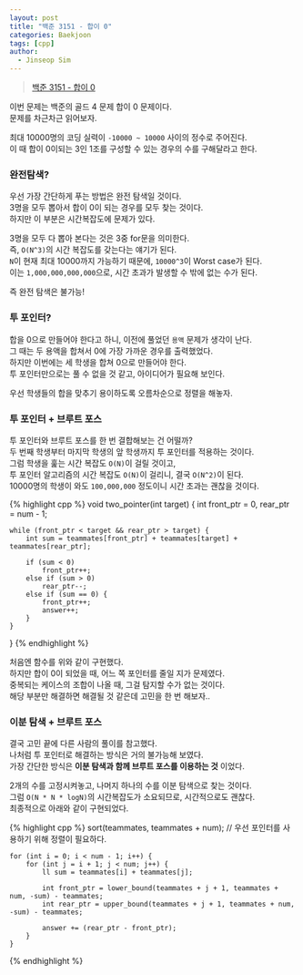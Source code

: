 ```yaml
---
layout: post
title: "백준 3151 - 합이 0"
categories: Baekjoon
tags: [cpp]
author:
  - Jinseop Sim
---
```

> [백준 3151 - 합이 0](https://www.acmicpc.net/problem/3151)

이번 문제는 백준의 골드 4 문제 합이 0 문제이다.  
문제를 차근차근 읽어보자.  

최대 10000명의 코딩 실력이 ```-10000 ~ 10000``` 사이의 정수로 주어진다.  
이 때 합이 0이되는 3인 1조를 구성할 수 있는 경우의 수를 구해달라고 한다.  

### 완전탐색?
우선 가장 간단하게 푸는 방법은 완전 탐색일 것이다.  
3명을 모두 뽑아서 합이 0이 되는 경우를 모두 찾는 것이다.  
하지만 이 부분은 시간복잡도에 문제가 있다.  

3명을 모두 다 뽑아 본다는 것은 3중 for문을 의미한다.  
즉, ```O(N^3)```의 시간 복잡도를 갖는다는 얘기가 된다.  
```N```이 현재 최대 10000까지 가능하기 때문에, ```10000^3```이 Worst case가 된다.  
이는 ```1,000,000,000,000```으로, 시간 초과가 발생할 수 밖에 없는 수가 된다.  

즉 완전 탐색은 불가능!  

### 투 포인터?
합을 0으로 만들어야 한다고 하니, 이전에 풀었던 ```용액``` 문제가 생각이 난다.  
그 때는 두 용액을 합쳐서 0에 가장 가까운 경우를 출력했었다.  
하지만 이번에는 세 학생을 합쳐 0으로 만들어야 한다.  
투 포인터만으로는 풀 수 없을 것 같고, 아이디어가 필요해 보인다.  

우선 학생들의 합을 맞추기 용이하도록 오름차순으로 정렬을 해놓자.  

### 투 포인터 + 브루트 포스
투 포인터와 브루트 포스를 한 번 결합해보는 건 어떨까?  
두 번째 학생부터 마지막 학생의 앞 학생까지 투 포인터를 적용하는 것이다.  
그럼 학생을 훑는 시간 복잡도 ```O(N)```이 걸릴 것이고,  
투 포인터 알고리즘의 시간 복잡도 ```O(N)```이 걸리니, 결국 ```O(N^2)```이 된다.  
10000명의 학생이 와도 ```100,000,000``` 정도이니 시간 초과는 괜찮을 것이다.  

{% highlight cpp %}
void two_pointer(int target) {
	int front_ptr = 0, rear_ptr = num - 1;

	while (front_ptr < target && rear_ptr > target) {
		int sum = teammates[front_ptr] + teammates[target] + teammates[rear_ptr];
  
		if (sum < 0)
			front_ptr++;
		else if (sum > 0)
			rear_ptr--;
		else if (sum == 0) {
			front_ptr++;
			answer++;
		}
	}
}
{% endhighlight %}

처음엔 함수를 위와 같이 구현했다.  
하지만 합이 0이 되었을 때, 어느 쪽 포인터를 줄일 지가 문제였다.  
중복되는 케이스의 조합이 나올 때, 그걸 탐지할 수가 없는 것이다.  
해당 부분만 해결하면 해결될 것 같은데 고민을 한 번 해보자..  

### 이분 탐색 + 브루트 포스
결국 고민 끝에 다른 사람의 풀이를 참고했다.  
나처럼 투 포인터로 해결하는 방식은 거의 불가능해 보였다.  
가장 간단한 방식은 __이분 탐색과 함께 브루트 포스를 이용하는 것__ 이었다.  

2개의 수를 고정시켜놓고, 나머지 하나의 수를 이분 탐색으로 찾는 것이다.  
그럼 ```O(N * N * logN)```의 시간복잡도가 소요되므로, 시간적으로도 괜찮다.  
최종적으로 아래와 같이 구현되었다.  

{% highlight cpp %}
	sort(teammates, teammates + num);
	// 우선 포인터를 사용하기 위해 정렬이 필요하다.

	for (int i = 0; i < num - 1; i++) {
		for (int j = i + 1; j < num; j++) {
			ll sum = teammates[i] + teammates[j];

			int front_ptr = lower_bound(teammates + j + 1, teammates + num, -sum) - teammates;
			int rear_ptr = upper_bound(teammates + j + 1, teammates + num, -sum) - teammates;

			answer += (rear_ptr - front_ptr);
		}
	}
{% endhighlight %}
